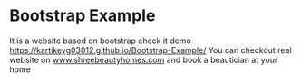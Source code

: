 # Bootstrap Example
It is a website based on bootstrap check it demo https://kartikeyg03012.github.io/Bootstrap-Example/ 
You can checkout real website on www.shreebeautyhomes.com and book a beautician at your home

